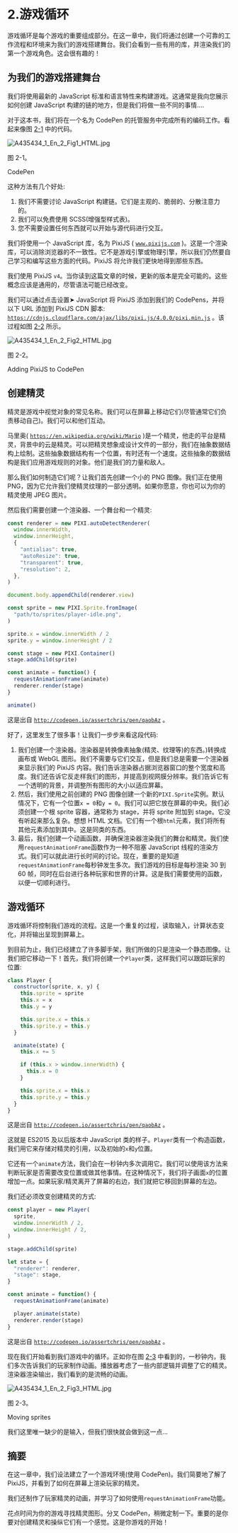 # 2.游戏循环

游戏循环是每个游戏的重要组成部分。在这一章中，我们将通过创建一个可靠的工作流程和环境来为我们的游戏搭建舞台。我们会看到一些有用的库，并渲染我们的第一个游戏角色。这会很有趣的！

## 为我们的游戏搭建舞台

我们将使用最新的 JavaScript 标准和语言特性来构建游戏。这通常是我向您展示如何创建 JavaScript 构建的链的地方，但是我们将做一些不同的事情....

对于这本书，我们将在一个名为 CodePen 的托管服务中完成所有的编码工作。看起来像图 [2-1](#Fig1) 中的代码。

![A435434_1_En_2_Fig1_HTML.jpg](img/A435434_1_En_2_Fig1_HTML.jpg)

图 2-1。

CodePen

这种方法有几个好处:

1.  我们不需要讨论 JavaScript 构建链。它们是主观的、脆弱的、分散注意力的。
2.  我们可以免费使用 SCSS(增强型样式表)。
3.  您不需要设置任何东西就可以开始与源代码进行交互。

我们将使用一个 JavaScript 库，名为 PixiJS ( [`www.pixijs.com`](http://www.pixijs.com) )。这是一个渲染库，可以消除浏览器的不一致性。它不是游戏引擎或物理引擎，所以我们仍然要自己学习和编写这些方面的代码。PixiJS 将允许我们更快地得到那些东西。

我们使用 PixiJS `v4`。当你读到这篇文章的时候，更新的版本是完全可能的。这些概念应该是通用的，尽管语法可能已经改变。

我们可以通过点击设置➤ JavaScript 将 PixiJS 添加到我们的 CodePens，并将以下 URL 添加到 PixiJS CDN 脚本: [`https://cdnjs.cloudflare.com/ajax/libs/pixi.js/4.0.0/pixi.min.js`](https://cdnjs.cloudflare.com/ajax/libs/pixi.js/4.0.0/pixi.min.js) 。该过程如图 [2-2](#Fig2) 所示。

![A435434_1_En_2_Fig2_HTML.jpg](img/A435434_1_En_2_Fig2_HTML.jpg)

图 2-2。

Adding PixiJS to CodePen

## 创建精灵

精灵是游戏中视觉对象的常见名称。我们可以在屏幕上移动它们(尽管通常它们负责移动自己)。我们可以和他们互动。

马里奥( [`https://en.wikipedia.org/wiki/Mario`](https://en.wikipedia.org/wiki/Mario) )是一个精灵，他走的平台是精灵，背景中的云是精灵。可以把精灵想象成设计文件的一部分，我们在抽象数据结构上绘制。这些抽象数据结构有一个位置，有时还有一个速度。这些抽象的数据结构是我们应用游戏规则的对象。他们是我们的力量和敌人。

那么我们如何制造它们呢？让我们首先创建一个小的 PNG 图像。我们正在使用 PNG，因为它允许我们使精灵纹理的一部分透明。如果你愿意，你也可以为你的精灵使用 JPEG 图片。

然后我们需要创建一个渲染器、一个舞台和一个精灵:

```js
const renderer = new PIXI.autoDetectRenderer(
  window.innerWidth,
  window.innerHeight,
  {
    "antialias": true,
    "autoResize": true,
    "transparent": true,
    "resolution": 2,
  },
)

document.body.appendChild(renderer.view)

const sprite = new PIXI.Sprite.fromImage(
  "path/to/sprites/player-idle.png",
)

sprite.x = window.innerWidth / 2
sprite.y = window.innerHeight / 2

const stage = new PIXI.Container()
stage.addChild(sprite)

const animate = function() {
  requestAnimationFrame(animate)
  renderer.render(stage)
}

animate()

```

这是出自 [`http://codepen.io/assertchris/pen/qaobAz`](http://codepen.io/assertchris/pen/qaobAz) 。

好了，这里发生了很多事！让我们一步步来看这段代码:

1.  我们创建一个渲染器。渲染器是转换像素抽象(精灵、纹理等)的东西。)转换成画布或 WebGL 图形。我们不需要与它们交互，但是我们总是需要一个渲染器来显示我们的 PixiJS 内容。我们告诉渲染器占据浏览器窗口的整个宽度和高度。我们还告诉它反走样我们的图形，并提高到视网膜分辨率。我们告诉它有一个透明的背景，并调整所有图形的大小以适应屏幕。
2.  然后，我们使用之前创建的 PNG 图像创建一个新的`PIXI.Sprite`实例。默认情况下，它有一个位置`x = 0`和`y = 0`。我们可以把它放在屏幕的中央。我们必须创建一个根 sprite 容器，通常称为 stage，并将 sprite 附加到 stage。它没有听起来那么复杂。想想 HTML 文档。它们有一个根`html`元素，我们将所有其他元素添加到其中。这是同类的东西。
3.  最后，我们创建一个动画函数，并确保渲染器渲染我们的舞台和精灵。我们使用`requestAnimationFrame`函数作为一种不阻塞 JavaScript 线程的渲染方式。我们可以就此进行长时间的讨论。现在，重要的是知道`requestAnimationFrame`每秒钟发生多次。我们游戏的目标是每秒渲染 30 到 60 帧，同时在后台进行各种玩家和世界的计算。这是我们需要使用的函数，以便一切顺利进行。

## 游戏循环

游戏循环将控制我们游戏的流程。这是一个重复的过程，读取输入，计算状态变化，并将输出呈现到屏幕上。

到目前为止，我们已经建立了许多脚手架，我们所做的只是渲染一个静态图像。让我们把它移动一下！首先，我们将创建一个`Player`类，这样我们可以跟踪玩家的位置:

```js
class Player {
  constructor(sprite, x, y) {
    this.sprite = sprite
    this.x = x
    this.y = y

    this.sprite.x = this.x
    this.sprite.y = this.y
  }

  animate(state) {
    this.x += 5

    if (this.x > window.innerWidth) {
      this.x = 0
    }

    this.sprite.x = this.x
    this.sprite.y = this.y
  }
}

```

这是出自 [`http://codepen.io/assertchris/pen/qaobAz`](http://codepen.io/assertchris/pen/qaobAz) 。

这就是 ES2015 及以后版本中 JavaScript 类的样子。`Player`类有一个构造函数，我们用它来存储对精灵的引用，以及初始的`x`和`y`位置。

它还有一个`animate`方法，我们会在一秒钟内多次调用它。我们可以使用该方法来判断玩家是否需要改变位置或做其他事情。在这种情况下，我们将子画面`x`的位置增加一点。如果玩家/精灵离开了屏幕的右边，我们就把它移回到屏幕的左边。

我们还必须改变创建精灵的方式:

```js
const player = new Player(
  sprite,
  window.innerWidth / 2,
  window.innerHeight / 2,
)

stage.addChild(sprite)

let state = {
  "renderer": renderer,
  "stage": stage,
}

const animate = function() {
  requestAnimationFrame(animate)

  player.animate(state)
  renderer.render(stage)
}

```

这是出自 [`http://codepen.io/assertchris/pen/qaobAz`](http://codepen.io/assertchris/pen/qaobAz) 。

现在我们开始看到我们游戏中的循环。正如你在图 [2-3](#Fig3) 中看到的，一秒钟内，我们多次告诉我们的玩家制作动画。播放器考虑了一些内部逻辑并调整了它的精灵。渲染器渲染输出，我们看到的是流畅的动画。

![A435434_1_En_2_Fig3_HTML.jpg](img/A435434_1_En_2_Fig3_HTML.jpg)

图 2-3。

Moving sprites

我们这里唯一缺少的是输入，但我们很快就会做到这一点…

## 摘要

在这一章中，我们设法建立了一个游戏环境(使用 CodePen)。我们简要地了解了 PixiJS，并看到了如何在屏幕上渲染玩家的精灵。

我们还制作了玩家精灵的动画，并学习了如何使用`requestAnimationFrame`功能。

花点时间为你的游戏寻找精灵图形。分叉 CodePen，稍微定制一下。重要的是你要对创建精灵和操纵它们有一个感觉。这是你游戏的开始！